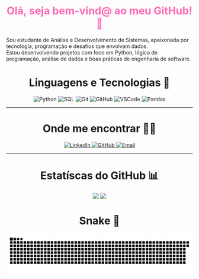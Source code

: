 <h1 align="center" style="color:#FF69B4;">Olá, seja bem-vind@ ao meu GitHub! 💖</h1>

Sou estudante de Análise e Desenvolvimento de Sistemas, apaixonada por tecnologia, programação e desafios que envolvam dados.  
Estou desenvolvendo projetos com foco em Python, lógica de programação, análise de dados e boas práticas de engenharia de software.

<h1 align="center">Linguagens e Tecnologias 🚀</h1>
<p align="center">
  <img src="https://cdn.jsdelivr.net/gh/devicons/devicon/icons/python/python-original.svg" height="40" title="Python" />
  <img src="https://img.icons8.com/external-flat-juicy-fish/60/000000/external-sql-coding-and-development-flat-flat-juicy-fish.png" height="40" title="SQL" />
  <img src="https://cdn.jsdelivr.net/gh/devicons/devicon/icons/git/git-original.svg" height="40" title="Git" />
  <img src="https://img.icons8.com/ios-filled/50/ffffff/github.png" height="40" title="GitHub" />
  <img src="https://cdn.jsdelivr.net/gh/devicons/devicon/icons/vscode/vscode-original.svg" height="40" title="VSCode" />
  <img src="https://cdn.jsdelivr.net/gh/devicons/devicon/icons/pandas/pandas-original.svg" height="40" title="Pandas" />
</p>

---

<h1 align="center">Onde me encontrar 👩‍💻</h1>

<p align="center">
  <a href="https://www.linkedin.com/in/thaluane-gomes" target="_blank">
    <img src="https://cdn.jsdelivr.net/gh/devicons/devicon/icons/linkedin/linkedin-original.svg" height="40" title="LinkedIn" />
  </a>
<a href="https://github.com/thaluanegomes" target="_blank">
  <img src="https://img.icons8.com/ios-filled/50/ffffff/github.png" height="40" title="GitHub" />
</a>
  <a href="mailto:thaluaneg@gmail.com" target="_blank">
    <img src="https://upload.wikimedia.org/wikipedia/commons/4/4e/Gmail_Icon.png" height="40" title="Email" />
  </a>
</p>

---
<h1 align="center">Estatíscas do GitHub 📊</h1>
<p align="center">
  <img height="180em" src="https://github-readme-stats.vercel.app/api?username=thaluanegomes&show_icons=true&theme=maroongold&title_color=FF69B4&icon_color=FF69B4&text_color=FFB6C1&bg_color=0D1117" />
  <img height="180em" src="https://github-readme-stats.vercel.app/api/top-langs/?username=thaluanegomes&layout=compact&langs_count=8&theme=maroongold&title_color=FF69B4&text_color=FFB6C1&bg_color=0D1117" />

<h1 align="center">Snake 🐍</h1><p align="center">
  <img src="https://raw.githubusercontent.com/thaluanegomes/thaluanegomes/output/github-contribution-grid-snake-dark.svg" />
</p>

